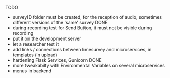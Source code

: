 TODO

- surveyID folder must be created, for the reception of audio, sometimes different versions of the 'same' survey DONE
- during recording test for Send Button, it must not be visible during recording
- put it on the development server
- let a researcher test it
- add links / connections between limesurvey and microservices, in templates (in upload)
- hardening Flask Services, Gunicorn DONE
- more tweakabilty with Environmental Variables on several microservices
- menus in backend